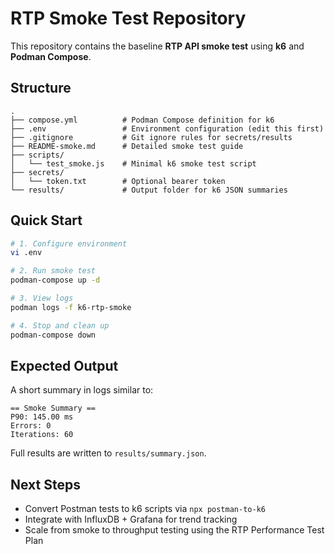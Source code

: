 # RTP Smoke Test Repository

This repository contains the baseline **RTP API smoke test** using **k6** and **Podman Compose**.

## Structure
```
.
├── compose.yml          # Podman Compose definition for k6
├── .env                 # Environment configuration (edit this first)
├── .gitignore           # Git ignore rules for secrets/results
├── README-smoke.md      # Detailed smoke test guide
├── scripts/
│   └── test_smoke.js    # Minimal k6 smoke test script
├── secrets/
│   └── token.txt        # Optional bearer token
└── results/             # Output folder for k6 JSON summaries
```

## Quick Start
```bash
# 1. Configure environment
vi .env

# 2. Run smoke test
podman-compose up -d

# 3. View logs
podman logs -f k6-rtp-smoke

# 4. Stop and clean up
podman-compose down
```

## Expected Output
A short summary in logs similar to:
```
== Smoke Summary ==
P90: 145.00 ms
Errors: 0
Iterations: 60
```

Full results are written to `results/summary.json`.

## Next Steps
- Convert Postman tests to k6 scripts via `npx postman-to-k6`
- Integrate with InfluxDB + Grafana for trend tracking
- Scale from smoke to throughput testing using the RTP Performance Test Plan
